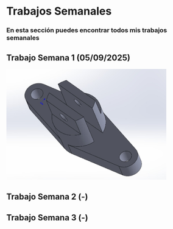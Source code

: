 # **Trabajos Semanales**

### **En esta sección puedes encontrar todos mis trabajos semanales**

## **Trabajo Semana 1 (05/09/2025)**
<img src="docs/recursos/imgs/proyecto_sem1_1.jpg"  width="420">

## **Trabajo Semana 2 (-)**

## **Trabajo Semana 3 (-)**
